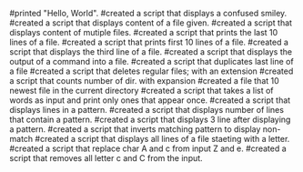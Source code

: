 #printed "Hello, World".
#created a script that displays a confused smiley.
#created a script that displays content of a file given.
#created a script that displays content of mutiple files.
#created a script that prints the last 10 lines of a file.
#created a script that prints first 10 lines of a file.
#created a script that displays the third line of a file.
#created a script that displays the output of a command into a file.
#created a script that duplicates last line of a file
#created a script that deletes regular files; with an extension
#created a script that counts number of dir. with expansion
#created a file that 10 newest file in the current directory
#created a script that takes a list of words as input and print only ones that appear once.
#created a script that displays lines in a pattern.
#created a script that displays number of lines that contain a pattern.
#created a script that displays 3 line after displaying a pattern.
#created a script that inverts matching pattern to display non-match
#created a script that displays all lines of a file staeting with a letter.
#created a script that replace char A and c from input Z and e.
#created a script that removes all letter c and C from the input. 
